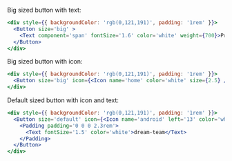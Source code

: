 Big sized button with text:

```jsx
<div style={{ backgroundColor: 'rgb(0,121,191)', padding: '1rem' }}>
  <Button size='big' >
    <Text component='span' fontSize='1.6' color='white' weight={700}>Profile</Text>
  </Button>
</div>
```

Big sized button with icon:

```jsx
<div style={{ backgroundColor: 'rgb(0,121,191)', padding: '1rem' }}>
  <Button size='big' icon={<Icon name='home' color='white' size={2.5} />} />
</div>
```

Default sized button with icon and text:

```jsx
<div style={{ backgroundColor: 'rgb(0,121,191)', padding: '1rem' }}>
  <Button size='default' icon={<Icon name='android' left='13' color='white' />}>
    <Padding padding='0 0 0 2.3rem'>
      <Text fontSize='1.5' color='white'>dream-team</Text>
    </Padding>
  </Button>
</div>
```